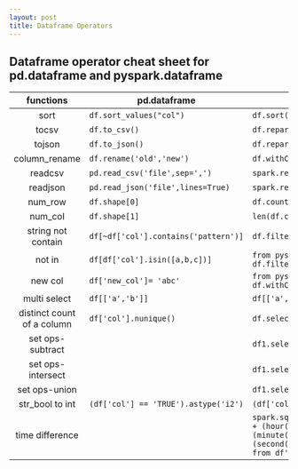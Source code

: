 ```yaml
---
layout: post
title: Dataframe Operators
---
```


## Dataframe operator cheat sheet for pd.dataframe and pyspark.dataframe

|functions  |  pd.dataframe | pyspark.dataframe  |
|:------------:|---|---|
|sort  | `df.sort_values("col")`  | `df.sort(desc(col))`  | 
|tocsv  | `df.to_csv()`  | `df.repartition(1).write.csv()`  |
|tojson  | `df.to_json()`  | `df.repartition(1).write.json()`  |
|column_rename|`df.rename('old','new')`| `df.withColumnRenamed('old','new')`|
|readcsv|`pd.read_csv('file',sep=',')`|`spark.read.csv('file',sep=',')`|
|readjson|`pd.read_json('file',lines=True)`|`spark.read.json('file',lines=True)`|
|num_row|`df.shape[0]`|`df.count()`|
|num_col|`df.shape[1]`|`len(df.columns)`|
|string not contain|`df[~df['col'].contains('pattern')]`|`df.filter("col not like '%pattern%'")`|
|not in |`df[df['col'].isin([a,b,c])]`|`from pyspark.sql.function import col; df.filter(~col('bar').isin(['a','b']))`|
|new col|`df['new_col']= 'abc'`|`from pyspark.sql.function import lit; df.withColumn('new_col',lit('abc'))`|
|multi select|`df[['a','b']] `|`df[['a','b']]`|
|distinct count of a column|`df['col'].nunique()`|`df.select('col').distinct()`|
|set ops-subtract||`df1.select("sentence").subtract(df2.select("sentence")).distinct()`|
|set ops-intersect||`df1.select("sentence").intersect(df2.select("sentence"))`|
|set ops-union||`df1.select("sentence").union(df2.select("sentence")).distinct()`|
|str_bool to int|`(df['col'] == 'TRUE').astype('i2')`|`(df['col'] == 'TRUE').astype(int)`|
|time difference||`spark.sql('SELECT datediff(all.timestamp2,all.timestamp1)*24*60*60 + (hour(all.timestamp2)- hour(all.timestamp1))*60*60 + (minute(all.timestamp2) - minute(all.timestamp1))*60 + (second(all.timestamp2) - second(all.timestamp1)) as tol_time_diff from df')`|
